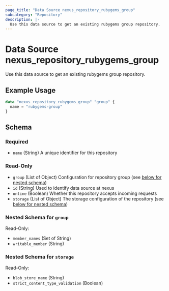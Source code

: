 ```yaml
---
page_title: "Data Source nexus_repository_rubygems_group"
subcategory: "Repository"
description: |-
  Use this data source to get an existing rubygems group repository.
---
```

# Data Source nexus_repository_rubygems_group
Use this data source to get an existing rubygems group repository.
## Example Usage
```terraform
data "nexus_repository_rubygems_group" "group" {
  name = "rubygems-group"
}
```
<!-- schema generated by tfplugindocs -->
## Schema

### Required

- `name` (String) A unique identifier for this repository

### Read-Only

- `group` (List of Object) Configuration for repository group (see [below for nested schema](#nestedatt--group))
- `id` (String) Used to identify data source at nexus
- `online` (Boolean) Whether this repository accepts incoming requests
- `storage` (List of Object) The storage configuration of the repository (see [below for nested schema](#nestedatt--storage))

<a id="nestedatt--group"></a>
### Nested Schema for `group`

Read-Only:

- `member_names` (Set of String)
- `writable_member` (String)


<a id="nestedatt--storage"></a>
### Nested Schema for `storage`

Read-Only:

- `blob_store_name` (String)
- `strict_content_type_validation` (Boolean)
